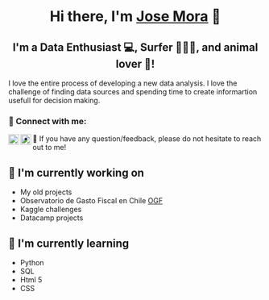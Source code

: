 <h1 align="center">
Hi there, I'm <a href="josemora.cl" target="_blank" rel="noreferrer">Jose Mora</a> 👋
</h1>

<h2 align="center">
I'm a Data Enthusiast 💻, Surfer 🏄🏻‍♂️, and animal lover 🐀!
</h2> 

I love the entire process of developing a new data analysis. I love the challenge of finding data sources and spending time to create informartion usefull for decision making.

### 🤝 Connect with me:

<a href="https://twitter.com/datajosem"><img align="left" src="https://user-images.githubusercontent.com/15753108/188012983-c4ce6900-30d5-4074-84e1-c023c036dba0.png" alt="Jose Mora | Twitter" width="21px"/></a>
<a href="https://www.linkedin.com/in/jose-mora-gonzalez/"><img align="left" src="https://user-images.githubusercontent.com/15753108/188013819-d05d954d-0bbb-41e2-8451-3d22bf9bbf49.png" alt="Jose Mora | Linkedin" width="21px"/></a>

- 💬 If you have any question/feedback, please do not hesitate to reach out to me!

## 🔭 I'm currently working on

- My old projects
- Observatorio de Gasto Fiscal en Chile <a href="observatoriofiscal.cl" target="_blank" rel="noreferrer">OGF</a>
- Kaggle challenges
- Datacamp projects

## 🌱 I'm currently learning

- Python
- SQL
- Html 5
- CSS  

